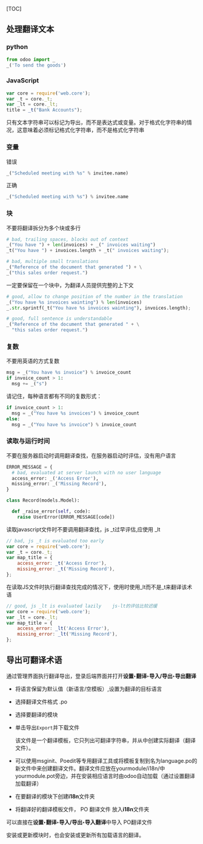 [TOC]





## 处理翻译文本

### python

```python
from odoo import _
_('To send the goods')
```

### JavaScript

```javascript
var core = require('web.core');
var _t = core._t;
var _lt = core._lt;
title = _t("Bank Accounts");
```

只有文本字符串可以标记为导出，而不是表达式或变量。对于格式化字符串的情况，这意味着必须标记格式化字符串，而不是格式化字符串



### 变量

错误

```python
_("Scheduled meeting with %s" % invitee.name)
```

正确

```python
_("Scheduled meeting with %s") % invitee.name
```



### 块

不要将翻译拆分为多个块或多行

```python
# bad, trailing spaces, blocks out of context
_("You have ") + len(invoices) + _(" invoices waiting")
_t("You have ") + invoices.length + _t(" invoices waiting");

# bad, multiple small translations
_("Reference of the document that generated ") + \
_("this sales order request.")
```

一定要保留在一个块中，为翻译人员提供完整的上下文

```python
# good, allow to change position of the number in the translation
_("You have %s invoices wainting") % len(invoices)
_.str.sprintf(_t("You have %s invoices wainting"), invoices.length);

# good, full sentence is understandable
_("Reference of the document that generated " + \
  "this sales order request.")
```



### 复数

不要用英语的方式复数

```python
msg = _("You have %s invoice") % invoice_count
if invoice_count > 1:
  msg += _("s")
```

请记住，每种语言都有不同的复数形式：

```python
if invoice_count > 1:
  msg = _("You have %s invoices") % invoice_count
else:
  msg = _("You have %s invoice") % invoice_count
```



### 读取与运行时间

不要在服务器启动时调用翻译查找，在服务器启动时评估，没有用户语言

```python
ERROR_MESSAGE = {
  # bad, evaluated at server launch with no user language
  access_error: _('Access Error'),
  missing_error: _('Missing Record'),
}

class Record(models.Model):

  def _raise_error(self, code):
    raise UserError(ERROR_MESSAGE[code])
```

读取javascript文件时不要调用翻译查找，js _t过早评估,应使用  \_lt

```js
// bad, js _t is evaluated too early
var core = require('web.core');
var _t = core._t;
var map_title = {
    access_error: _t('Access Error'),
    missing_error: _t('Missing Record'),
};
```

在读取JS文件时执行翻译查找完成的情况下，使用时使用\_lt而不是\_t来翻译该术语

```js
// good, js _lt is evaluated lazily    js-lt的评估比较迟缓
var core = require('web.core');
var _lt = core._lt;
var map_title = {
    access_error: _lt('Access Error'),
    missing_error: _lt('Missing Record'),
};
```



## 导出可翻译术语

通过管理界面执行翻译导出，登录后端界面并打开**设置‣翻译‣导入/导出‣导出翻译**

- 将语言保留为默认值（新语言/空模板）,设置为翻译的目标语言

- 选择翻译文件格式   .po

- 选择要翻译的模块

- 单击导出`Export`并下载文件

  该文件是一个翻译模板，它只列出可翻译字符串，并从中创建实际翻译（翻译文件）。

- 可以使用msginit、Poedit等专用翻译工具或将模板复制到名为language.po的新文件中来创建翻译文件。翻译文件应放在yourmodule/i18n/中yourmodule.pot旁边，并在安装相应语言时由odoo自动加载（通过设置翻译加载翻译）

- 在要翻译的模块下创建**i18n**文件夹

- 将翻译好的翻译模板文件， PO 翻译文件 放入**i18n**文件夹

可以直接在**设置‣翻译‣导入/导出‣导入翻译**中导入 PO翻译文件

安装或更新模块时，也会安装或更新所有加载语言的翻译。











